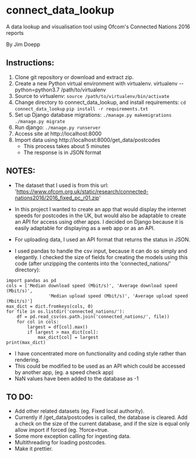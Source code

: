 # connect_data_lookup
A data lookup and visualisation tool using Ofcom's Connected Nations 2016 reports

By Jim Doepp

## Instructions:

1. Clone git repository or download and extract zip.
2. Create a new Python virtual environment with virtualenv.
    virtualenv --python=python3.7 /path/to/virtualenv
3. Source to virtualenv:
    `source /path/to/virtualenv/bin/activate`
3. Change directory to connect_data_lookup, and install requirements:
    `cd connect_data_lookup`
    `pip install -r requirements.txt`
4. Set up Django database migrations:
    `./manage.py makemigrations`
    `./manage.py migrate`
5. Run django:
    `./manage.py runserver`
6. Access site at http://localhost:8000
7. Import data using http://localhost:8000/get_data/postcodes
    - This process takes about 5 minutes
    - The response is in JSON format

## NOTES:
- The dataset that I used is from this url:
'https://www.ofcom.org.uk/static/research/connected-nations2016/2016_fixed_pc_r01.zip'

- In this project I wanted to create an app that would display the internet speeds for postcodes in the UK, but would also be adaptable to create an API for access using other apps. I decided on Django because it is easily adaptable for displaying as a web app or as an API.

- For uploading data, I used an API format that returns the status in JSON.

- I used pandas to handle the csv input, because it can do so simply and elegantly. I checked the size of fields for creating the models using this code (after unzipping the contents into the 'connected_nations/' directory):

```
import pandas as pd
cols = ['Median download speed (Mbit/s)', 'Average download speed (Mbit/s)',
                'Median upload speed (Mbit/s)', 'Average upload speed (Mbit/s)']
max_dict = dict.fromkeys(cols, 0)
for file in os.listdir('connected_nations/'):
    df = pd.read_csv(os.path.join('connected_nations/', file))
    for col in cols:
        largest = df[col].max()
        if largest > max_dict[col]:
            max_dict[col] = largest
print(max_dict)
```

- I have concentrated more on functionality and coding style rather than rendering.
- This could be modified to be used as an API which could be accessed by another app, 
    (eg. a speed check app)
- NaN values have been added to the database as -1

## TO DO:
- Add other related datasets (eg. Fixed local authority).
- Currently if /get_data/postcodes is called, the database is cleared. Add a check on the size
    of the current database, and if the size is equal only allow import if forced (eg. ?force=true.
- Some more exception calling for ingesting data.
- Multithreading for loading postcodes.
- Make it prettier.


